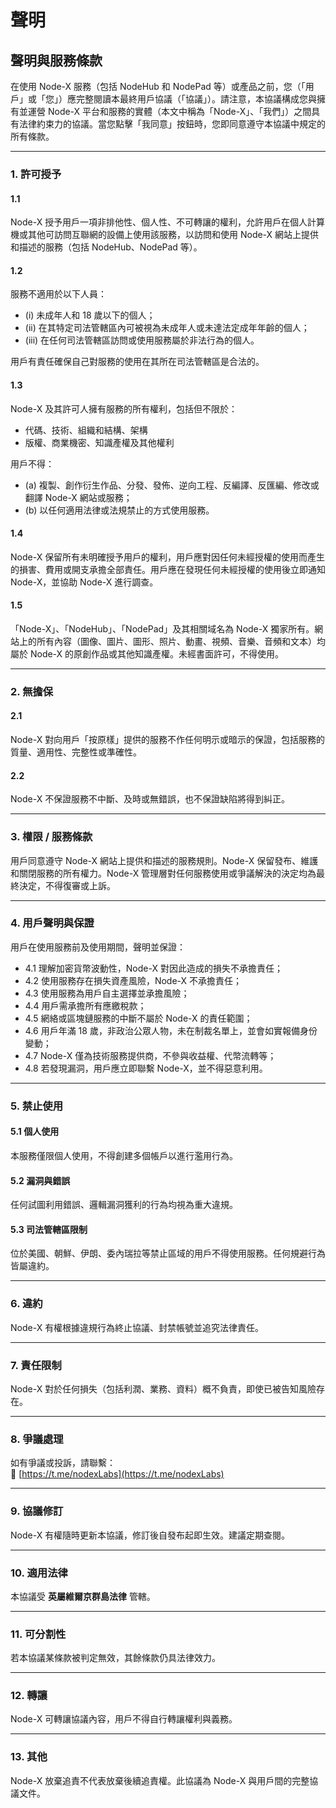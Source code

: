 # 聲明

## 聲明與服務條款

在使用 Node-X 服務（包括 NodeHub 和 NodePad 等）或產品之前，您（「用戶」或「您」）應完整閱讀本最終用戶協議（「協議」）。請注意，本協議構成您與擁有並運營 Node-X 平台和服務的實體（本文中稱為「Node-X」、「我們」）之間具有法律約束力的協議。當您點擊「我同意」按鈕時，您即同意遵守本協議中規定的所有條款。

***

### 1. 許可授予

#### 1.1

Node-X 授予用戶一項非排他性、個人性、不可轉讓的權利，允許用戶在個人計算機或其他可訪問互聯網的設備上使用該服務，以訪問和使用 Node-X 網站上提供和描述的服務（包括 NodeHub、NodePad 等）。

#### 1.2

服務不適用於以下人員：

* (i) 未成年人和 18 歲以下的個人；
* (ii) 在其特定司法管轄區內可被視為未成年人或未達法定成年年齡的個人；
* (iii) 在任何司法管轄區訪問或使用服務屬於非法行為的個人。

用戶有責任確保自己對服務的使用在其所在司法管轄區是合法的。

#### 1.3

Node-X 及其許可人擁有服務的所有權利，包括但不限於：

* 代碼、技術、組織和結構、架構
* 版權、商業機密、知識產權及其他權利

用戶不得：

* (a) 複製、創作衍生作品、分發、發佈、逆向工程、反編譯、反匯編、修改或翻譯 Node-X 網站或服務；
* (b) 以任何適用法律或法規禁止的方式使用服務。

#### 1.4

Node-X 保留所有未明確授予用戶的權利，用戶應對因任何未經授權的使用而產生的損害、費用或開支承擔全部責任。用戶應在發現任何未經授權的使用後立即通知 Node-X，並協助 Node-X 進行調查。

#### 1.5

「Node-X」、「NodeHub」、「NodePad」及其相關域名為 Node-X 獨家所有。網站上的所有內容（圖像、圖片、圖形、照片、動畫、視頻、音樂、音頻和文本）均屬於 Node-X 的原創作品或其他知識產權。未經書面許可，不得使用。

***

### 2. 無擔保

#### 2.1

Node-X 對向用戶「按原樣」提供的服務不作任何明示或暗示的保證，包括服務的質量、適用性、完整性或準確性。

#### 2.2

Node-X 不保證服務不中斷、及時或無錯誤，也不保證缺陷將得到糾正。

***

### 3. 權限 / 服務條款

用戶同意遵守 Node-X 網站上提供和描述的服務規則。Node-X 保留發布、維護和關閉服務的所有權力。Node-X 管理層對任何服務使用或爭議解決的決定均為最終決定，不得復審或上訴。

***

### 4. 用戶聲明與保證

用戶在使用服務前及使用期間，聲明並保證：

* 4.1 理解加密貨幣波動性，Node-X 對因此造成的損失不承擔責任；
* 4.2 使用服務存在損失資產風險，Node-X 不承擔責任；
* 4.3 使用服務為用戶自主選擇並承擔風險；
* 4.4 用戶需承擔所有應繳稅款；
* 4.5 網絡或區塊鏈服務的中斷不屬於 Node-X 的責任範圍；
* 4.6 用戶年滿 18 歲，非政治公眾人物，未在制裁名單上，並會如實報備身份變動；
* 4.7 Node-X 僅為技術服務提供商，不參與收益權、代幣流轉等；
* 4.8 若發現漏洞，用戶應立即聯繫 Node-X，並不得惡意利用。

***

### 5. 禁止使用

#### 5.1 個人使用

本服務僅限個人使用，不得創建多個帳戶以進行濫用行為。

#### 5.2 漏洞與錯誤

任何試圖利用錯誤、邏輯漏洞獲利的行為均視為重大違規。

#### 5.3 司法管轄區限制

位於美國、朝鮮、伊朗、委內瑞拉等禁止區域的用戶不得使用服務。任何規避行為皆屬違約。

***

### 6. 違約

Node-X 有權根據違規行為終止協議、封禁帳號並追究法律責任。

***

### 7. 責任限制

Node-X 對於任何損失（包括利潤、業務、資料）概不負責，即使已被告知風險存在。

***

### 8. 爭議處理

如有爭議或投訴，請聯繫：\
📧 [https://t.me/nodexLabs](https://t.me/nodexLabs)

***

### 9. 協議修訂

Node-X 有權隨時更新本協議，修訂後自發布起即生效。建議定期查閱。

***

### 10. 適用法律

本協議受 **英屬維爾京群島法律** 管轄。

***

### 11. 可分割性

若本協議某條款被判定無效，其餘條款仍具法律效力。

***

### 12. 轉讓

Node-X 可轉讓協議內容，用戶不得自行轉讓權利與義務。

***

### 13. 其他

Node-X 放棄追責不代表放棄後續追責權。此協議為 Node-X 與用戶間的完整協議文件。
